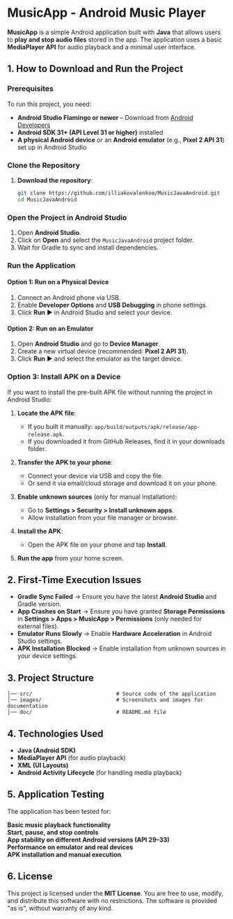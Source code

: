 # MusicApp - Android Music Player

**MusicApp** is a simple Android application built with **Java** that allows users to **play and stop audio files** stored in the app. The application uses a basic **MediaPlayer API** for audio playback and a minimal user interface.

## 1. How to Download and Run the Project

### **Prerequisites**

To run this project, you need:

- **Android Studio Flamingo or newer** – Download from [Android Developers](https://developer.android.com/studio)
- **Android SDK 31+ (API Level 31 or higher)** installed
- **A physical Android device** or an **Android emulator** (e.g., **Pixel 2 API 31**) set up in Android Studio

### **Clone the Repository**

1. **Download the repository**:
   ```sh
   git clone https://github.com/illiakovalenkoo/MusicJavaAndroid.git
   cd MusicJavaAndroid
   ```

### **Open the Project in Android Studio**

1. Open **Android Studio**.
2. Click on **Open** and select the `MusicJavaAndroid` project folder.
3. Wait for Gradle to sync and install dependencies.

### **Run the Application**

#### **Option 1: Run on a Physical Device**

1. Connect an Android phone via USB.
2. Enable **Developer Options** and **USB Debugging** in phone settings.
3. Click **Run** ▶ in Android Studio and select your device.

#### **Option 2: Run on an Emulator**

1. Open **Android Studio** and go to **Device Manager**.
2. Create a new virtual device (recommended: **Pixel 2 API 31**).
3. Click **Run** ▶ and select the emulator as the target device.

### **Option 3: Install APK on a Device**

If you want to install the pre-built APK file without running the project in Android Studio:

1. **Locate the APK file**:
   - If you built it manually: `app/build/outputs/apk/release/app-release.apk`.
   - If you downloaded it from GitHub Releases, find it in your downloads folder.

2. **Transfer the APK to your phone**:
   - Connect your device via USB and copy the file.
   - Or send it via email/cloud storage and download it on your phone.

3. **Enable unknown sources** (only for manual installation):
   - Go to **Settings > Security > Install unknown apps**.
   - Allow installation from your file manager or browser.

4. **Install the APK**:
   - Open the APK file on your phone and tap **Install**.

5. **Run the app** from your home screen.

## 2. First-Time Execution Issues

- **Gradle Sync Failed** → Ensure you have the latest **Android Studio** and Gradle version.
- **App Crashes on Start** → Ensure you have granted **Storage Permissions** in **Settings > Apps > MusicApp > Permissions** (only needed for external files).
- **Emulator Runs Slowly** → Enable **Hardware Acceleration** in Android Studio settings.
- **APK Installation Blocked** → Enable installation from unknown sources in your device settings.

## 3. Project Structure

```
│── src/                           # Source code of the application
│── images/                        # Screenshots and images for documentation
│── doc/                           # README.md file
```

## 4. Technologies Used

- **Java (Android SDK)**
- **MediaPlayer API** (for audio playback)
- **XML (UI Layouts)**
- **Android Activity Lifecycle** (for handling media playback)

## 5. Application Testing

The application has been tested for:

 **Basic music playback functionality**  
 **Start, pause, and stop controls**  
 **App stability on different Android versions (API 29–33)**  
 **Performance on emulator and real devices**  
 **APK installation and manual execution**  

## 6. License

This project is licensed under the **MIT License**. You are free to use, modify, and distribute this software with no restrictions. The software is provided "as is", without warranty of any kind.



